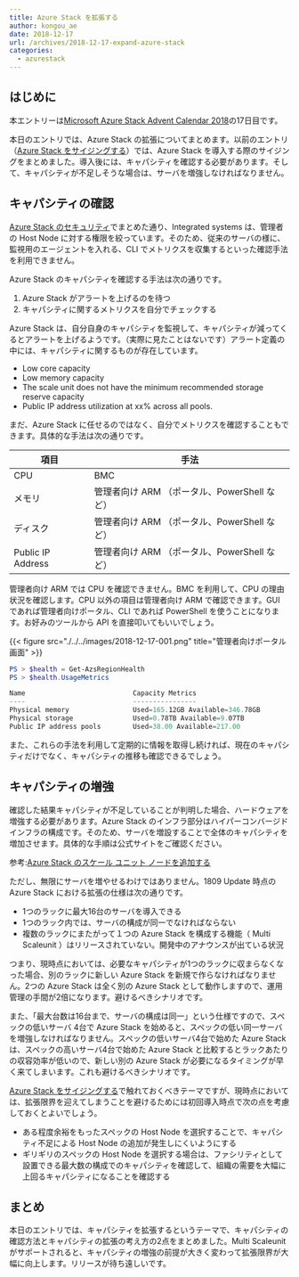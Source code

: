 ```yaml
---
title: Azure Stack を拡張する
author: kongou_ae
date: 2018-12-17
url: /archives/2018-12-17-expand-azure-stack
categories:
  - azurestack
---
```


## はじめに

本エントリーは[Microsoft Azure Stack Advent Calendar 2018](https://qiita.com/advent-calendar/2018/azure-stack)の17日目です。

本日のエントリでは、Azure Stack の拡張についてまとめます。以前のエントリ（[Azure Stack をサイジングする](https://aimless.jp/blog/archives/2018-12-05-sizing-for-azure-stack/)）では、Azure Stack を導入する際のサイジングをまとめました。導入後には、キャパシティを確認する必要があります。そして、キャパシティが不足しそうな場合は、サーバを増強しなければなりません。

## キャパシティの確認

[Azure Stack のセキュリティ](https://aimless.jp/blog/archives/2018-12-11-security-of-azurestack/)でまとめた通り、Integrated systems は、管理者の Host Node に対する権限を絞っています。そのため、従来のサーバの様に、監視用のエージェントを入れる、CLI でメトリクスを収集するといった確認手法を利用できません。

Azure Stack のキャパシティを確認する手法は次の通りです。

1. Azure Stack がアラートを上げるのを待つ
2. キャパシティに関するメトリクスを自分でチェックする

Azure Stack は、自分自身のキャパシティを監視して、キャパシティが減ってくるとアラートを上げるようです。（実際に見たことはないです）アラート定義の中には、キャパシティに関するものが存在しています。

- Low core capacity
- Low memory capacity
- The scale unit does not have the minimum recommended storage reserve capacity
- Public IP address utilization at xx% across all pools.

まだ、Azure Stack に任せるのではなく、自分でメトリクスを確認することもできます。具体的な手法は次の通りです。

|項目 | 手法 |
|-----|------|
| CPU | BMC |
|メモリ |管理者向け ARM （ポータル、PowerShell など）|
|ディスク |管理者向け ARM （ポータル、PowerShell など）|
|Public IP Address |管理者向け ARM （ポータル、PowerShell など）|

管理者向け ARM では CPU を確認できません。BMC を利用して、CPU の理由状況を確認します。CPU 以外の項目は管理者向け ARM で確認できます。GUI であれば管理者向けポータル、CLI であれば PowerShell を使うことになります。お好みのツールから API を直接叩いてもいいでしょう。

{{< figure src="./../../images/2018-12-17-001.png" title="管理者向けポータル画面" >}}

```powershell
PS > $health = Get-AzsRegionHealth
PS > $health.UsageMetrics

Name                           Capacity Metrics                                  
----                           ----------------                                  
Physical memory                Used=165.12GB Available=346.78GB                  
Physical storage               Used=0.78TB Available=9.07TB                      
Public IP address pools        Used=38.00 Available=217.00                   
```

また、これらの手法を利用して定期的に情報を取得し続ければ、現在のキャパシティだけでなく、キャパシティの推移も確認できるでしょう。

## キャパシティの増強

確認した結果キャパシティが不足していることが判明した場合、ハードウェアを増強する必要があります。Azure Stack のインフラ部分はハイパーコンバージドインフラの構成です。そのため、サーバを増設することで全体のキャパシティを増加させます。具体的な手順は公式サイトをご確認ください。

参考:[Azure Stack のスケール ユニット ノードを追加する](https://docs.microsoft.com/ja-jp/azure/azure-stack/azure-stack-add-scale-node)
   
ただし、無限にサーバを増やせるわけではありません。1809 Update 時点の Azure Stack における拡張の仕様は次の通りです。

- 1つのラックに最大16台のサーバを導入できる
- 1つのラック内では、サーバの構成が同一でなければならない
- 複数のラックにまたがって１つの Azure Stack を構成する機能（ Multi Scaleunit ）はリリースされていない。開発中のアナウンスが出ている状況

つまり、現時点においては、必要なキャパシティが1つのラックに収まらなくなった場合、別のラックに新しい Azure Stack を新規で作らなければなりません。2つの Azure Stack は全く別の Azure Stack として動作しますので、運用管理の手間が2倍になります。避けるべきシナリオです。

また、「最大台数は16台まで、サーバの構成は同一」という仕様ですので、スペックの低いサーバ 4台で Azure Stack を始めると、スペックの低い同一サーバを増強しなければなりません。スペックの低いサーバ4台で始めた Azure Stack は、スペックの高いサーバ4台で始めた Azure Stack と比較するとラックあたりの収容効率が低いので、新しい別の Azure Stack が必要になるタイミングが早く来てしまいます。これも避けるべきシナリオです。

[Azure Stack をサイジングする](https://aimless.jp/blog/archives/2018-12-05-sizing-for-azure-stack/)で触れておくべきテーマですが、現時点においては、拡張限界を迎えてしまうことを避けるためには初回導入時点で次の点を考慮しておくとよいでしょう。

* ある程度余裕をもったスペックの Host Node を選択することで、キャパシティ不足による Host Node の追加が発生しにくいようにする
* ギリギリのスペックの Host Node を選択する場合は、ファシリティとして設置できる最大数の構成でのキャパシティを確認して、組織の需要を大幅に上回るキャパシティになることを確認する

## まとめ

本日のエントリでは、キャパシティを拡張するというテーマで、キャパシティの確認方法とキャパシティの拡張の考え方の2点をまとめました。Multi Scaleunit がサポートされると、キャパシティの増強の前提が大きく変わって拡張限界が大幅に向上します。リリースが待ち遠しいです。

